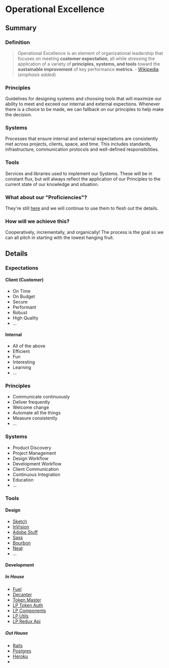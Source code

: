 # Operational Excellence

## Summary

### Definition
> Operational Excellence is an element of organizational leadership that focuses on meeting **customer expectation**, all while stressing the application of a variety of **principles, systems, and tools** toward the **sustainable improvement** of key performance **metrics**.  - [Wikipedia](https://en.wikipedia.org/wiki/Operational_excellence) (*emphasis added*)

### Principles
Guidelines for designing systems and choosing tools that will maximize our ability to meet and exceed our internal and external expections. Whenever there is a choice to be made, we can fallback on our principles to help make the decision.

### Systems
Processes that ensure internal and external expectations are consistently met across projects, clients, space, and time. This includes standards, infrastructure, communication protocols and well-defined responsibilities.

### Tools
Services and libraries used to implement our Systems. These will be in constant flux, but will always reflect the application of our Principles to the current state of our knowledge and situation.

### What about our "Proficiencies"?
They're still [here](https://github.com/LaunchPadLab/process/tree/master/Proficiencies) and we will continue to use them to flesh out the details.

### How will we achieve this?
Cooperatively, incrementally, and organically! The process is the goal so we can all pitch in starting with the lowest hanging fruit.

## Details
### Expectations
#### Client (Customer)
* On Time
* On Budget
* Secure
* Performant
* Robust
* High Quality
* ...

#### Internal
* All of the above
* Efficient
* Fun
* Interesting
* Learning
* ...

### Principles
* Communicate continuously
* Deliver frequently
* Welcome change
* Automate all the things
* Measure consistently
* ...

### Systems
* Product Discovery
* Project Management
* Design Workflow
* Development Workflow
* Client Communication
* Continuous Integration
* Education
* ...

### Tools

#### Design
* [Sketch](https://www.sketchapp.com/)
* [InVision](http://sass-lang.com/)
* [Adobe Stuff](https://www.adobe.com/)
* [Sass](http://sass-lang.com/)
* [Bourbon](http://bourbon.io/)
* [Neat](http://neat.bourbon.io/)
* ...

#### Development
##### In House
* [Fuel](github.com/LaunchPadLab/fuel)
* [Decanter](github.com/LaunchPadLab/decanter)
* [Token Master](github.com/LaunchPadLab/token-master)
* [LP Token Auth](https://github.com/LaunchPadLab/lp_token_auth)
* [LP Components](https://github.com/LaunchPadLab/lp-components)
* [LP Utils](https://github.com/LaunchPadLab/lp-utils)
* [LP Redux Api](https://github.com/LaunchPadLab/lp-redux-api)

##### Out House
* [Rails]()
* [Postgres]()
* [Heroku]()
* 


